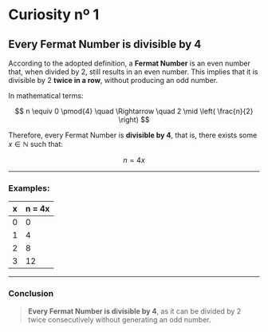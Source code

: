 # Curiosity nº 1

## Every Fermat Number is divisible by 4

According to the adopted definition, a **Fermat Number** is an even number that, when divided by 2, still results in an even number. This implies that it is divisible by 2 **twice in a row**, without producing an odd number.

In mathematical terms:

$$
n \equiv 0 \pmod{4} \quad \Rightarrow \quad 2 \mid \left( \frac{n}{2} \right)
$$

Therefore, every Fermat Number is **divisible by 4**, that is, there exists some $x \in \mathbb{N}$ such that:

$$
n = 4x
$$

---

### Examples:

| x | n = 4x |
|--------|--------------|
| 0      | 0            |
| 1      | 4            |
| 2      | 8            |
| 3      | 12           |

---

### Conclusion

> **Every Fermat Number is divisible by 4**, as it can be divided by 2 twice consecutively without generating an odd number.